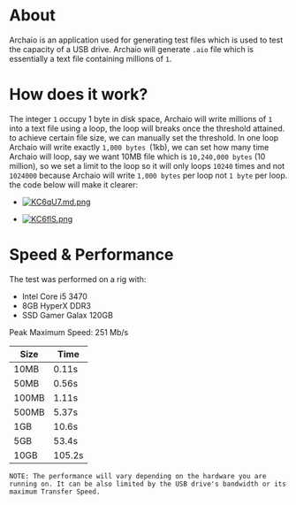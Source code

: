 # About
Archaio is an application used for generating test files which is used to test
the capacity of a USB drive. Archaio will generate `.aio` file which is
essentially a text file containing millions of `1`.

# How does it work?
The integer `1` occupy 1 byte in disk space, Archaio will write millions of `1`
into a text file using a loop, the loop will breaks once the threshold attained.
to achieve certain file size, we can manually set the threshold. In one loop Archaio will
write exactly `1,000 bytes `(1kb), we can set how many time Archaio will loop, say we want 10MB file
which is `10,240,000 bytes` (10 million), so we set a limit to the loop so it will only loops `10240` times
and not `1024000` because Archaio will write `1,000 bytes` per loop not `1 byte` per loop. the code below will make it clearer:

* [![KC6qU7.md.png](https://iili.io/KC6qU7.md.png)](https://freeimage.host/i/KC6qU7)

* [![KC6flS.png](https://iili.io/KC6flS.png)](https://freeimage.host/)

# Speed & Performance

The test was performed on a rig with:
* Intel Core i5 3470
* 8GB HyperX DDR3
* SSD Gamer Galax 120GB

Peak Maximum Speed: 251 Mb/s

|Size|Time |
|----|-----|
|10MB|0.11s|
|50MB|0.56s|
|100MB|1.11s|
|500MB|5.37s|
|1GB|10.6s|
|5GB|53.4s|
|10GB|105.2s
`NOTE: The performance will vary depending on the hardware
you are running on. It can be also limited by the USB drive's bandwidth
or its maximum Transfer Speed.`
